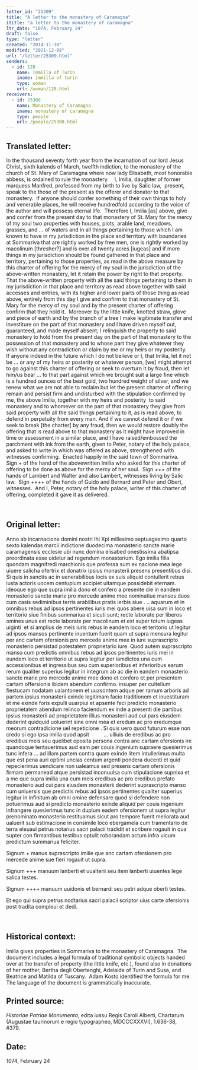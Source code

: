```yaml
---
letter_id: "25309"
title: "A letter to the monastery of Caramagna"
ititle: "a letter to the monastery of caramagna"
ltr_date: "1074, February 24"
draft: false
type: "letter"
created: "2014-11-30"
modified: "2021-12-08"
url: "/letter/25309.html"
senders:
  - id: 128
    name: Immilla of Turin
    iname: immilla of turin
    type: woman
    url: /woman/128.html
receivers:
  - id: 25308
    name: Monastery of Caramagna
    iname: monastery of caramagna
    type: people
    url: /people/25308.html
---
```

<h2> Translated letter:</h2><p>In the thousand seventy forth year from the incarnation of our lord Jesus Christ, sixth kalends of March, twelfth indiction, to the monastery of the church of St. Mary of Caramagna where now lady Elisabeth, most honorable abbess, is ordained to rule the monastery.&nbsp;&nbsp;&nbsp; I, Imilia, daughter of former marquess Manfred, professed from my birth to live by Salic law, &nbsp;present, speak to the those of the present as the offerer and donator to that monastery.&nbsp; If anyone should confer something of their own things to holy and venerable places, he will receive hundredfold according to the voice of the author and will possess eternal life.&nbsp; Therefore I, Imilia [as] above, give and confer from the present day to that monastery of St. Mary for the mercy of my soul two properties with houses, plots, arable land, meadows, grasses, and ... of waters and in all things pertaining to those which I am known to have in my jurisdiction in the place and territory with boundaries at Sommariva that are rightly worked by free men, one is rightly worked by macolinum [thresher?] and is over all twenty acres [iugeas] and if more things in my jurisdiction should be found gathered in that place and territory, pertaining to those properties, as read in the above measure by this charter of offering for the mercy of my soul in the jurisdiction of the above-written monastery, let it retain the power by right to that property.&nbsp; That the above-written property with all the said things pertaining to them in my jurisdiction in that place and territory as read above together with said accesses and entries, with its higher and lower parts of those thing as read above, entirely from this day I give and confirm to that monastery of St. Mary for the mercy of my soul and by the present charter of offering confirm that they hold it.&nbsp; Moreover by the little knife, knotted straw, glove and piece of earth and by the branch of a tree I make legitimate transfer and investiture on the part of that monastery and I have driven myself out, guaranteed, and made myself absent; I relinquish the property to said monastery to hold from the present day on the part of that monastery to the possession of that monastery and to whose part they give whatever they wish without any contradiction or claim by me or my heirs or my posterity.&nbsp; If anyone indeed in the future which I do not believe or I, that Imilia, let it not be ... or any of my heirs or posterity or whatever person, [we] might attempt to go against this charter of offering or seek to overturn it by fraud, then let him/us bear ... to that part against which we brought suit a large fine which is a hundred ounces of the best gold, two hundred weight of silver, and we renew what we are not able to reclaim but let the present charter of offering remain and persist firm and undisturbed with the stipulation confirmed by me, the above Imilia, together with my heirs and posterity&nbsp; to said monastery and to whomever on the part of that monastery they give from said property with all the said things pertaining to it, as is read above, to defend in perpetuity from every man. And if we cannot defend it or if we seek to break [the charter] by any fraud, then we would restore doubly the offering that is read above to that monastery as it might have improved in time or assessment in a similar place, and I have raised/embossed the parchment with ink from the earth, given to Peter, notary of the holy palace, and asked to write in which was offered as above, strengthened with witnesses confirming.&nbsp; Enacted happily in the said town of Sommariva.&nbsp;&nbsp;<br>Sign + of the hand of the abovewritten Imilia who asked for this charter of offering to be done as above for the mercy of her soul.&nbsp; Sign +++ of the hands of Lambert and Walter and also Lambert, witnesses living by Salic law.&nbsp; Sign ++++ of the hands of Guido and Bernard and Peter and Obert, witnesses.&nbsp; And I, Peter, notary of the holy palace, writer of this charter of offering, completed it gave it as delivered.</p><p>&nbsp;</p><h2 class="mt-4"> Original letter:</h2><p>Anno ab incarnacione domini nostri Ihi Xpi millesimo septuagesimo quarto sexto kalendas marcii indictione duodecima monasterio sancte marie caramagensis ecclesie ubi nunc domina elisabed onestissima abatipsa preordinata esse uidetur ad regendum monasterium. Ego imilia filia quondam magnifredi marchionis que professa sum ex nacione mea lege uiuere salicha ofertrix et donatrix ipsius monasterii presens presentibus disi. Si quis in sanctis ac in uenerabilibus locis ex suis aliquid contullerit rebus iusta actoris uocem centuplum accipiet uitamque possidebit eternam. ideoque ego que supra imilia dono et confero a presente die in eandem monasterio sancte marie pro mercede anime mee nominatiue mansos duos cum casis sediminibus terris arabilibus pratis ierbis siue . .. aquarum et in omnibus rebus ad ipsos pertinentes iuris mei quos abere uisa sum in loco et territorio siue finibus summariua et sicuti sunt; recte laborate per liberos omines unus est recte laborate per macolinum et est super totum iugeas uiginti &nbsp;et si amplius de meis iuris rebus in eandem loco et teritorio ut legitur ad ipsos mansos pertinente inuentum fuerit quam ut supra mensura legitur per anc cartam ofersionis pro mercede anime mee in iure suprascripto monasterio persistad potestatem proprietario iure. Quod autem suprascripto manso cum predictis omnibus rebus ad ipsos pertinentes iuris mei in eundem loco et territorio ut supra legitur per iamdictos una cum accessionibus et ingressibus seu cum superioribus et inferioribus earum rerum qualiter superius legitur in integrum ab ac die in eandem monasterio sancte marie pro mercede anime mee dono et confero et per presentem cartam offersionis ibidem abendum confirmo. insuper per cultellum fiestucam nodatam uaiantonem et uuasontem adque per ramum arboris ad partem ipsius monasterii exinde legitimam facio traditionem et inuestituram et me exinde foris expulli uuarpiui et apsente feci predicto mona­sterio proprietatem abendum relinco faciendum ex inde a presenti die partibus ipsius monasterii ad proprietatem illius monasterii aud cui pars eiusdem dederint quidquid uoluerint sine omni mea et eredum ac pro eredumque meorum contradicione uel repeticione . Si quis uero quod futurum esse non credo si ego ipsa imilia quod apsit&nbsp;&nbsp;&nbsp;&nbsp;&nbsp;&nbsp;&nbsp;&nbsp;&nbsp; ... ulliuis de eredibus ac pro eredibus meis seu quelibet oposita persona contra anc cartam ofersionis ire quandoque tentauerimus aud eam per couis ingenium supraere quesierimus tunc infera ... ad illam partem contra quam exinde litem intullerimus multa que est pena auri optimi uncias cen­tum argenti pondera ducenti et quid repecierimus uendicare non ualeamus sed presens cartam ofer­sionis firmam permanead atque persistad inconuulsa cum stipulacione supnixa et a me que supra imi­lia una cum meis eredibus ac pro eredibus prefato monasterio aud cui pars eiusdem monasterii dederint suprascripto manso cum uniuersis que predictis rebus ad ipsos pertinentes qualiter supe­rius legitur in infinitum ab omni omine defensare quod si defendere non potuerimus aud si predicto monasterio exinde aliquid per couis ingenium infrangere quesierimus tunc in duplum eadem ofersionem ut supra legitur prenominato monasterio restituamus sicut pro tempore fuerit meliorata aud ualuerit sub estimacione in consimile loco ebergamela cum tramentario de terra eleuaui petrus notarius sacri palacii tradidit et scribere rogauit in qua supter con firmantibus testibus optulit roborandam actum infra uicum predictum summariua feliciter.</p><p>Signum + manus suprascripto imilie que anc car­tam ofersionem pro mercede anime sue fieri roga­uit ut supra.</p><p>Signum +++ manuum lanberti et uualterii seu item lanberti uiuentes lege salica testes.</p><p>Signum ++++ manuum uuidonis et bernardi seu petri adque oberti testes.</p><p>Et ego qui supra petrus nodtarius sacri palacii scriptor uius carte ofersionis post tradita compleui et dedi.</p><p>&nbsp;</p><h2 class="mt-4"> Historical context:</h2><p>Imilia gives properties in Sommariva to the monastery of Caramagna.&nbsp; The document includes a legal formula of traditional symbolic objects handed over at the transfer of property (the little knife, etc.), found also in donations of her mother, Bertha degli Obertenghi, Adelaide of Turin and Susa, and Beatrice and Matilda of Tuscany.&nbsp; Adam Kosto identified the formula for me.&nbsp; The language of the document is grammatically inaccurate.</p><h2 class="mt-4"> Printed source:</h2><p><i>Historiae Patriae Monumenta</i>, edita iussu Regis Caroli Alberti, Chartarum (Augustae taurinorum e regio typographeo, MDCCCXXXVI), 1.636-38, #379.&nbsp;&nbsp;</p><h2 class="mt-4"> Date:</h2>1074, February 24